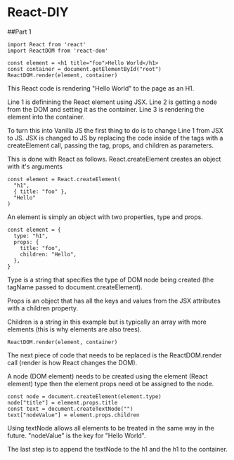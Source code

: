 # React-DIY

##Part 1

```
import React from 'react'
import ReactDOM from 'react-dom'

const element = <h1 title="foo">Hello World</h1>
const container = document.getElementById("root")
ReactDOM.render(element, container)
```

This React code is rendering "Hello World" to the page as an H1.

Line 1 is definining the React element using JSX. Line 2 is getting a node from the DOM and setting it as the container. Line 3 is rendering the element into the container.

To turn this into Vanilla JS the first thing to do is to change Line 1 from JSX to JS. JSX is changed to JS by replacing the code inside of the tags with a createElement call, passing the tag, props, and children as parameters.

This is done with React as follows. React.createElement creates an object with it's arguments

```
const element = React.createElement(
  "h1",
  { title: "foo" },
  "Hello"
)
```

An element is simply an object with two properties, type and props.

```
const element = {
  type: "h1",
  props: {
    title: "foo",
    children: "Hello",
  },
}
```

Type is a string that specifies the type of DOM node being created (the tagName passed to document.createElement).

Props is an object that has all the keys and values from the JSX attributes with a children property.

Children is a string in this example but is typically an array with more elements (this is why elements are also trees).

```
ReactDOM.render(element, container)
```

The next piece of code that needs to be replaced is the ReactDOM.render call (render is how React changes the DOM).

A node (DOM element) needs to be created using the element (React element) type then the element props need ot be assigned to the node.

```
const node = document.createElement(element.type)
node["title"] = element.props.title
const text = document.createTextNode("")
text["nodeValue"] = element.props.children
```

Using textNode allows all elements to be treated in the same way in the future. "nodeValue" is the key for "Hello World".

The last step is to append the textNode to the h1 and the h1 to the container.
